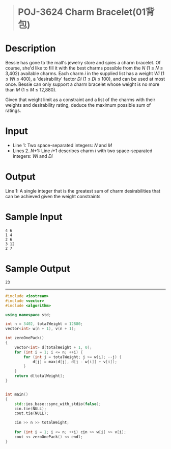 > # POJ-3624 Charm Bracelet(01背包)

# Description

Bessie has gone to the mall's jewelry store and spies a charm bracelet. Of course, she'd like to fill it with the best charms possible from the *N* (1 ≤ *N* ≤ 3,402) available charms. Each charm *i* in the supplied list has a weight *Wi* (1 ≤ *Wi* ≤ 400), a 'desirability' factor *Di* (1 ≤ *Di* ≤ 100), and can be used at most once. Bessie can only support a charm bracelet whose weight is no more than *M* (1 ≤ *M* ≤ 12,880).

Given that weight limit as a constraint and a list of the charms with their weights and desirability rating, deduce the maximum possible sum of ratings.

# Input

* Line 1: Two space-separated integers: *N* and *M*
* Lines 2..*N*+1: Line *i*+1 describes charm *i* with two space-separated integers: *Wi* and *Di*

# Output

Line 1: A single integer that is the greatest sum of charm desirabilities that can be achieved given the weight constraints

# Sample Input

```
4 6
1 4
2 6
3 12
2 7
```

# Sample Output

```
23
```

-----

```c++
#include <iostream>
#include <vector>
#include <algorithm>

using namespace std;

int n = 3402, totalWeight = 12880;
vector<int> w(n + 1), v(n + 1);

int zeroOnePack()
{
	vector<int> d(totalWeight + 1, 0);
	for (int i = 1; i <= n; ++i) {
		for (int j = totalWeight; j >= w[i]; --j) {
			d[j] = max(d[j], d[j - w[i]] + v[i]);
		}
	}
	return d[totalWeight];
}


int main()
{
	std::ios_base::sync_with_stdio(false);
	cin.tie(NULL);
	cout.tie(NULL);

	cin >> n >> totalWeight;
	
	for (int i = 1; i <= n; ++i) cin >> w[i] >> v[i];
	cout << zeroOnePack() << endl;
}
```

